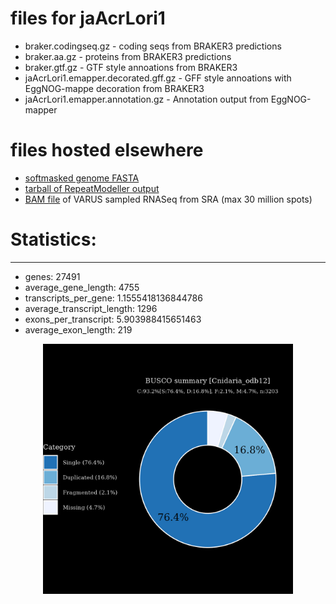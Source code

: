 # files for jaAcrLori1

* braker.codingseq.gz - coding seqs from BRAKER3 predictions
* braker.aa.gz - proteins from BRAKER3 predictions
* braker.gtf.gz - GTF style annoations from BRAKER3
* jaAcrLori1.emapper.decorated.gff.gz - GFF style annoations with EggNOG-mappe decoration from BRAKER3
* jaAcrLori1.emapper.annotation.gz - Annotation output from EggNOG-mapper

# files hosted elsewhere
* [softmasked genome FASTA](https://asg_hubs.cog.sanger.ac.uk/jaAcrLori1/jaAcrLori1.fa.masked)
* [tarball of RepeatModeller output](https://asg_hubs.cog.sanger.ac.uk/jaAcrLori1/jaAcrLori1.tar.xz)
* [BAM file](https://asg_hubs.cog.sanger.ac.uk/jaAcrLori1/VARUS_modified.bam) of VARUS sampled RNASeq from SRA (max 30 million spots)

# Statistics:

---
 * genes: 27491
 * average_gene_length: 4755
 * transcripts_per_gene: 1.1555418136844786
 * average_transcript_length: 1296
 * exons_per_transcript: 5.903988415651463
 * average_exon_length: 219


<div style="text-align: center;">
  <img src="jaAcrLori1_busco.jpeg" alt="Plot of BUSCO results" width="400"/>
</div>

